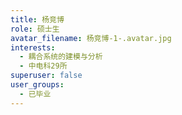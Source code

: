 ```yaml
---
title: 杨竞博
role: 硕士生
avatar_filename: 杨竞博-1-.avatar.jpg
interests:
  - 耦合系统的建模与分析
  - 中电科29所
superuser: false
user_groups:
  - 已毕业
---
```

